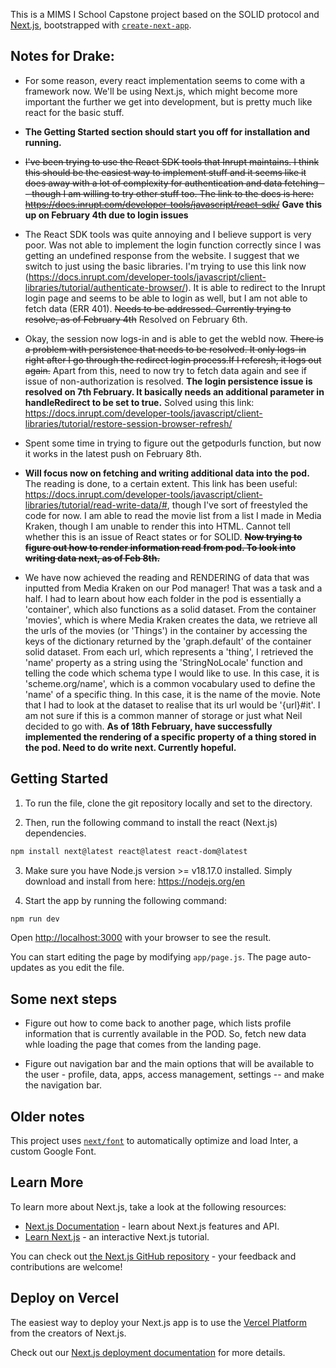 This is a MIMS I School Capstone project based on the SOLID protocol and [Next.js](https://nextjs.org/), bootstrapped with [`create-next-app`](https://github.com/vercel/next.js/tree/canary/packages/create-next-app).

## Notes for Drake:

* For some reason, every react implementation seems to come with a framework now. We'll be using Next.js, which might become more important the further we get into development, but is pretty much like react for the basic stuff. 

* **The Getting Started section should start you off for installation and running.**

* ~~I've been trying to use the React SDK tools that Inrupt maintains. I think this should be the easiest way to implement stuff and it seems like it does away with a lot of complexity for authentication and data fetching -- though I am willing to try other stuff too. The link to the docs is here: https://docs.inrupt.com/developer-tools/javascript/react-sdk/~~ **Gave this up on February 4th due to login issues**

* The React SDK tools was quite annoying and I believe support is very poor. Was not able to implement the login function correctly since I was getting an undefined response from the website. I suggest that we switch to just using the basic libraries. I'm trying to use this link now (https://docs.inrupt.com/developer-tools/javascript/client-libraries/tutorial/authenticate-browser/). It is able to redirect to the Inrupt login page and seems to be able to login as well, but I am not able to fetch data (ERR 401). ~~Needs to be addressed. Currently trying to resolve, as of February 4th~~ Resolved on February 6th. 

* Okay, the session now logs-in and is able to get the webId now. ~~There is a problem with persistence that needs to be resolved. It only logs-in right after I go through the redirect login process.If I referesh, it logs out again.~~ Apart from this, need to now try to fetch data again and see if issue of non-authorization is resolved. **The login persistence issue is resolved on 7th February. It basically needs an additional parameter in handleRedirect to be set to true.** Solved using this link: https://docs.inrupt.com/developer-tools/javascript/client-libraries/tutorial/restore-session-browser-refresh/

* Spent some time in trying to figure out the getpodurls function, but now it works in the latest push on February 8th. 

* **Will focus now on fetching and writing additional data into the pod.** The reading is done, to a certain extent. This link has been useful: https://docs.inrupt.com/developer-tools/javascript/client-libraries/tutorial/read-write-data/#, though I've sort of freestyled the code for now. I am able to read the movie list from a list I made in Media Kraken, though I am unable to render this into HTML. Cannot tell whether this is an issue of React states or for SOLID. **~~Now trying to figure out how to render information read from pod. To look into writing data next, as of Feb 8th.~~**

* We have now achieved the reading and RENDERING of data that was inputted from Media Kraken on our Pod manager! That was a task and a half. I had to learn about how each folder in the pod is essentially a 'container', which also functions as a solid dataset. From the container 'movies', which is where Media Kraken creates the data, we retrieve all the urls of the movies (or 'Things') in the container by accessing the keys of the dictionary returned by the 'graph.default' of the container solid dataset. From each url, which represents a 'thing', I retrieved the 'name' property as a string using the 'StringNoLocale' function and telling the code which schema type I would like to use. In this case, it is 'scheme.org/name', which is a common vocabulary used to define the 'name' of a specific thing. In this case, it is the name of the movie. Note that I had to look at the dataset to realise that its url would be '{url}#it'. I am not sure if this is a common manner of storage or just what Neil decided to go with. **As of 18th February, have successfully implemented the rendering of a specific property of a thing stored in the pod. Need to do write next. Currently hopeful.**


## Getting Started

1. To run the file, clone the git repository locally and set to the directory. 

2. Then, run the following command to install the react (Next.js) dependencies. 

```bash
npm install next@latest react@latest react-dom@latest
```
3. Make sure you have Node.js version >= v18.17.0 installed. Simply download and install from here: https://nodejs.org/en

4. Start the app by running the following command:

```bash
npm run dev
```


Open [http://localhost:3000](http://localhost:3000) with your browser to see the result.

You can start editing the page by modifying `app/page.js`. The page auto-updates as you edit the file.


## Some next steps

* Figure out how to come back to another page, which lists profile information that is currently available in the POD. So, fetch new data whle loading the page that comes from the landing page. 

* Figure out navigation bar and the main options that will be available to the user - profile, data, apps, access management, settings -- and make the navigation bar. 


## Older notes

This project uses [`next/font`](https://nextjs.org/docs/basic-features/font-optimization) to automatically optimize and load Inter, a custom Google Font.

## Learn More

To learn more about Next.js, take a look at the following resources:

- [Next.js Documentation](https://nextjs.org/docs) - learn about Next.js features and API.
- [Learn Next.js](https://nextjs.org/learn) - an interactive Next.js tutorial.

You can check out [the Next.js GitHub repository](https://github.com/vercel/next.js/) - your feedback and contributions are welcome!

## Deploy on Vercel

The easiest way to deploy your Next.js app is to use the [Vercel Platform](https://vercel.com/new?utm_medium=default-template&filter=next.js&utm_source=create-next-app&utm_campaign=create-next-app-readme) from the creators of Next.js.

Check out our [Next.js deployment documentation](https://nextjs.org/docs/deployment) for more details.
